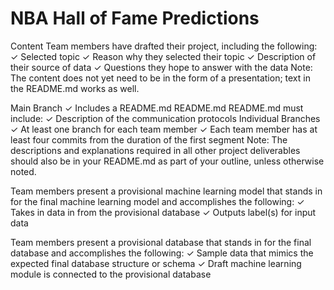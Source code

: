 # NBA Hall of Fame Predictions



Content
Team members have drafted their
project, including the following:
✓ Selected topic
✓ Reason why they selected their topic
✓ Description of their source of data
✓ Questions they hope to answer with
the data
Note: The content does not yet need to
be in the form of a presentation; text in
the README.md works as well. 


Main Branch
✓ Includes a README.md
README.md
README.md must include:
✓ Description of the communication
protocols
Individual Branches
✓ At least one branch for each team
member
✓ Each team member has at least four
commits from the duration of the first
segment
Note: The descriptions and
explanations required in all other
project deliverables should also be in
your README.md as part of your
outline, unless otherwise noted.


Team members present a provisional
machine learning model that stands in
for the final machine learning model
and accomplishes the following:
✓ Takes in data in from the provisional
database
✓ Outputs label(s) for input data

Team members present a provisional
database that stands in for the final
database and accomplishes the
following:
✓ Sample data that mimics the
expected final database structure or
schema
✓ Draft machine learning module is
connected to the provisional database 
